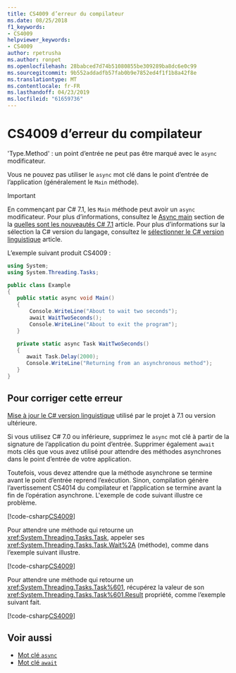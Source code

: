 ```yaml
---
title: CS4009 d’erreur du compilateur
ms.date: 08/25/2018
f1_keywords:
- CS4009
helpviewer_keywords:
- CS4009
author: rpetrusha
ms.author: ronpet
ms.openlocfilehash: 28babced7d74b51080855be309289ba8dc6e0c99
ms.sourcegitcommit: 9b552addadfb57fab0b9e7852ed4f1f1b8a42f8e
ms.translationtype: MT
ms.contentlocale: fr-FR
ms.lasthandoff: 04/23/2019
ms.locfileid: "61659736"
---
```

# <a name="compiler-error-cs4009"></a>CS4009 d’erreur du compilateur

'Type.Method' : un point d’entrée ne peut pas être marqué avec le `async` modificateur.

Vous ne pouvez pas utiliser le `async` mot clé dans le point d’entrée de l’application (généralement le `Main` méthode).  

> [!IMPORTANT]
> En commençant par C# 7.1, les `Main` méthode peut avoir un `async` modificateur. Pour plus d’informations, consultez le [Async main](../whats-new/csharp-7-1.md#async-main) section de la [quelles sont les nouveautés C# 7.1](../whats-new/csharp-7-1.md) article. Pour plus d’informations sur la sélection la C# version du langage, consultez le [sélectionner le C# version linguistique](../language-reference/configure-language-version.md) article.

L’exemple suivant produit CS4009 :

```csharp
using System;
using System.Threading.Tasks;

public class Example
{
   public static async void Main()
   {
       Console.WriteLine("About to wait two seconds");
       await WaitTwoSeconds();
       Console.WriteLine("About to exit the program");
   }

   private static async Task WaitTwoSeconds()
   {
      await Task.Delay(2000);
      Console.WriteLine("Returning from an asynchronous method");
   } 
}
```

## <a name="to-correct-this-error"></a>Pour corriger cette erreur

[Mise à jour le C# version linguistique](../language-reference/configure-language-version.md) utilisé par le projet à 7.1 ou version ultérieure.

Si vous utilisez C# 7.0 ou inférieure, supprimez le `async` mot clé à partir de la signature de l’application du point d’entrée.  Supprimer également `await` mots clés que vous avez utilisé pour attendre des méthodes asynchrones dans le point d’entrée de votre application. 

Toutefois, vous devez attendre que la méthode asynchrone se termine avant le point d’entrée reprend l’exécution. Sinon, compilation génère l’avertissement CS4014 du compilateur et l’application se termine avant la fin de l’opération asynchrone. L'exemple de code suivant illustre ce problème.

[!code-csharp[CS4009](../../../samples/snippets/csharp/misc/cs4009-1.cs)]

Pour attendre une méthode qui retourne un <xref:System.Threading.Tasks.Task>, appeler ses <xref:System.Threading.Tasks.Task.Wait%2A> (méthode), comme dans l’exemple suivant illustre.

[!code-csharp[CS4009](../../../samples/snippets/csharp/misc/cs4009-2.cs)]

Pour attendre une méthode qui retourne un <xref:System.Threading.Tasks.Task%601>, récupérez la valeur de son <xref:System.Threading.Tasks.Task%601.Result> propriété, comme l’exemple suivant fait.

[!code-csharp[CS4009](../../../samples/snippets/csharp/misc/cs4009-3.cs)]

## <a name="see-also"></a>Voir aussi

- [Mot clé `async`](../language-reference/keywords/async.md)
- [Mot clé `await`](../language-reference/keywords/await.md)
